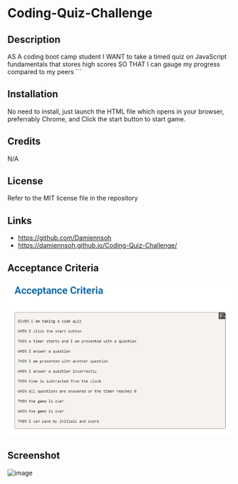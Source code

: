 # Coding-Quiz-Challenge
## Description
AS A coding boot camp student I WANT to take a timed quiz on JavaScript fundamentals that stores high scores SO THAT I can gauge my progress compared to my peers ```
## Installation
No need to install, just launch the HTML file which opens in your browser, preferrably Chrome, and Click the start button to start game.

## Credits
N/A

## License
Refer to the MIT license file in the repository

## Links
* https://github.com/Damiennsoh
* https://damiennsoh.github.io/Coding-Quiz-Challenge/

## Acceptance Criteria
![image](https://github.com/Damiennsoh/Coding-Quiz-Challenge/blob/main/assets/code-quiz_challenge.jpg)

## Screenshot
![image](link)
